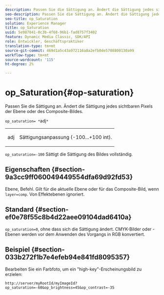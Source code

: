```yaml
---
description: Passen Sie die Sättigung an. Ändert die Sättigung jedes sichtbaren Pixels der Ebene oder des Composite-Bildes.
seo-description: Passen Sie die Sättigung an. Ändert die Sättigung jedes sichtbaren Pixels der Ebene oder des Composite-Bildes.
seo-title: op_Saturation
solution: Experience Manager
title: op_Saturation
uuid: 5e987841-0c3b-4f68-96b1-fad8757f3402
feature: Dynamic Media Classic, SDK/API
role: Entwickler, Geschäftspraktiker
translation-type: tm+mt
source-git-commit: 469d1a5c43a972116a8a2efb0de5708800130a99
workflow-type: tm+mt
source-wordcount: '115'
ht-degree: 2%

---
```



# op_Saturation{#op-saturation}

Passen Sie die Sättigung an. Ändert die Sättigung jedes sichtbaren Pixels der Ebene oder des Composite-Bildes.

`op_saturation= *`adj`*`

<table id="simpletable_5F118A28FE674B06A16F6F19C56B4594"> 
 <tr class="strow"> 
  <td class="stentry"> <p><span class="varname"> adj</span> </p> </td> 
  <td class="stentry"> <p>Sättigungsanpassung (-100...+100 int). </p></td> 
 </tr> 
</table>

`op_saturation=-100` Sättigt die Sättigung des Bildes vollständig.

## Eigenschaften {#section-9a3cc9ff060049449554dfa69d92fd53}

Ebene, Befehl. Gilt für die aktuelle Ebene oder für das Composite-Bild, wenn `layer=comp`. Von Effektebenen ignoriert.

## Standard {#section-ef0e78f55c8b4d22aee09104dad6410a}

`op_saturation=0`, ohne dass sich die Sättigung ändert. CMYK-Bilder oder -Ebenen werden vor dem Anwenden des Vorgangs in RGB konvertiert.

## Beispiel {#section-033b272f1b7e4efeb94e841fd8095357}

Bearbeiten Sie ein Farbfoto, um ein &quot;high-key&quot;-Erscheinungsbild zu erzielen:

`http://server/myRootId/myImageId?op_saturation=-60&op_brightness=45&op_contrast=-35`
